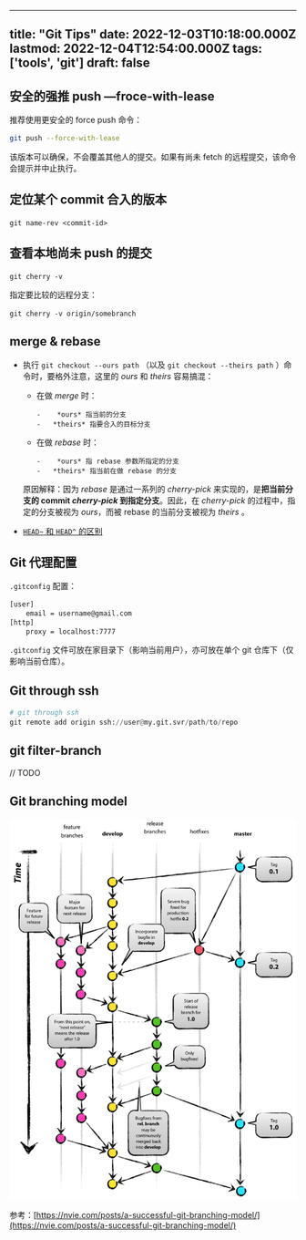 
---
title: "Git Tips"
date: 2022-12-03T10:18:00.000Z
lastmod: 2022-12-04T12:54:00.000Z
tags: ['tools', 'git']
draft: false
---



## 安全的强推 push —froce-with-lease

推荐使用更安全的 force push 命令：

```bash
git push --force-with-lease
```

该版本可以确保，不会覆盖其他人的提交。如果有尚未 fetch 的远程提交，该命令会提示并中止执行。


## 定位某个 commit 合入的版本

``git name-rev <commit-id>``


## 查看本地尚未 push 的提交

``git cherry -v``

指定要比较的远程分支：

``git cherry -v origin/somebranch``


## merge & rebase  
  
-   执行 ``git checkout --ours path`` （以及 ``git checkout --theirs path`` ）命令时，要格外注意，这里的 *ours* 和 *theirs* 容易搞混：  
      
    -   在做 *merge* 时：  
              
            -    *ours* 指当前的分支          
            -   *theirs* 指要合入的目标分支      
    -   在做 *rebase* 时：  
              
            -    *ours* 指 rebase 参数所指定的分支          
            -   *theirs* 指当前在做 rebase 的分支    
    
    原因解释：因为 *rebase* 是通过一系列的 *cherry-pick* 来实现的，是**把当前分支的 commit *****cherry-pick***** 到指定分支**。因此，在 *cherry-pick* 的过程中，指定的分支被视为 *ours*，而被 rebase 的当前分支被视为 *theirs* 。  
-   [``HEAD~``](https://stackoverflow.com/a/2222920/1066512)[ 和 ](https://stackoverflow.com/a/2222920/1066512)[``HEAD^``](https://stackoverflow.com/a/2222920/1066512)[ 的区别](https://stackoverflow.com/a/2222920/1066512)


## Git 代理配置

 ``.gitconfig`` 配置：

```plain text
[user]
    email = username@gmail.com
[http]
    proxy = localhost:7777
```

``.gitconfig`` 文件可放在家目录下（影响当前用户），亦可放在单个 git 仓库下（仅影响当前仓库）。


## Git through ssh

```python
# git through ssh
git remote add origin ssh://user@my.git.svr/path/to/repo
```


## git filter-branch

// TODO


## Git branching model

![](/uploads/images/8cb29db0-8c81-41c8-a5ac-0e85e3cddca0/Untitled.png)

参考：[https://nvie.com/posts/a-successful-git-branching-model/](https://nvie.com/posts/a-successful-git-branching-model/) 